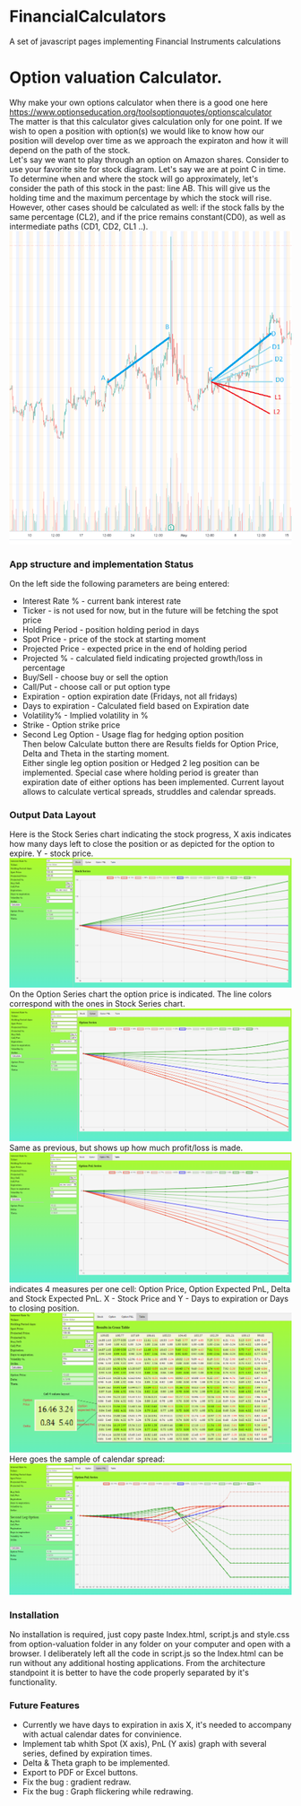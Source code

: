 # FinancialCalculators
A set of javascript pages implementing Financial Instruments calculations
# Option valuation Calculator.
Why make your own options calculator when there is a good one here https://www.optionseducation.org/toolsoptionquotes/optionscalculator  
The matter is that this calculator gives calculation only for one point. If we wish to open a position with option(s) we would like to know how our position will develop over time as we approach the expiraton and how it will depend on the path of the stock.  
Let's say we want to play through an option on Amazon shares. Consider to use your favorite site for stock diagram. Let's say we are at point C in time. To determine when and where the stock will go approximately, let's consider the path of this stock in the past: line AB. This will give us the holding time and the maximum percentage by which the stock will rise. However, other cases should be calculated as well: if the stock falls by the same percentage (CL2), and if the price remains constant(CD0), as well as intermediate paths (CD1, CD2, CL1 ..).  
![Planning with Stock Chart](Amazon.PNG)
### App structure and implementation Status
On the left side the following parameters are being entered:
-  Interest Rate %    - current bank interest rate
-  Ticker             - is not used for now, but in the future will be fetching the spot price
-  Holding Period     - position holding period in days
-  Spot Price         - price of the stock at starting moment
-  Projected Price    - expected price in the end of holding period
-  Projected %        - calculated field indicating projected growth/loss in percentage
-  Buy/Sell           - choose buy or sell the option
-  Call/Put           - choose call or put option type
-  Expiration         - option expiration date (Fridays, not all fridays)
-  Days to expiration - Calculated field based on Expiration date
-  Volatility%        - Implied volatility in %
-  Strike             - Option strike price  
-  Second Leg Option  - Usage flag for hedging option position  
Then below Calculate button there are Results fields for Option Price, Delta and Theta in the starting moment.  
Either single leg option position or Hedged 2 leg position can be implemented. Special case where holding period is greater than expiration date of either options has been implemented.
Current layout allows to calculate vertical spreads, struddles and calendar spreads.

### Output Data Layout
Here is the Stock Series chart indicating the stock progress, X axis indicates how many days left to close the position or as depicted for the option to expire. Y - stock price.
![StockSeries](StockSeriesSnapShot.PNG)
On the Option Series chart the option price is indicated. The line colors correspond with the ones in Stock Series chart.
![OptionPriceSeries](OptionPriceSnapshot.PNG)
Same as previous, but shows up how much profit/loss is made.
![OptionPnLSeries](OptionPnLSnapshot.PNG)
indicates 4 measures per one cell: Option Price, Option Expected PnL, Delta and Stock Expected PnL. X - Stock Price and Y - Days to expiration or Days to closing position.
![CrossTableSnapshot](CrossTableSnapshot.PNG)
Here goes the sample of calendar spread:
![CalendarSpreadSnapshot](CalendarSpreadSnapshot.PNG)  
### Installation
No installation is required, just copy paste Index.html, script.js and style.css from option-valuation folder in any folder on your computer and open with a browser. I deliberately left all the code in script.js so the Index.html can be run without any additional hosting applications. From the architecture standpoint it is better to have the code properly separated by it's functionality.
### Future Features
- Currently we have days to expiration in axis X, it's needed to accompany with actual calendar dates for convinience.
- Implement tab whith Spot (X axis), PnL (Y axis) graph with several series, defined by expiration times.
- Delta & Theta graph to be implemented.
- Export to PDF or Excel buttons.
- Fix the bug : gradient redraw.
- Fix the bug : Graph flickering while redrawing.
